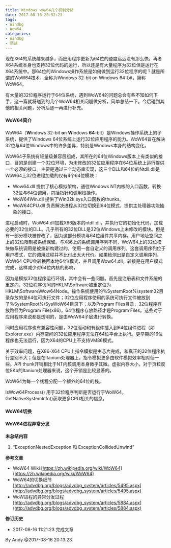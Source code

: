 ```yaml
---
title: Windows wow64几个机制分析
date: 2017-08-16 20:52:23
tags:
- Windbg
- Wow64
categories:
- Windbg
- 调试
---
```


现在X64的系统越来越多，而应用程序更新为64位的速度远远没有那么快，再者X64系统本身也支持32位代码的运行，所以还是有大量程序为32位但是运行在X64系统中。那64位的Windows操作系统是如何做到运行32位程序的呢？就是所谓的WoW64技术，全称为Windows 32-bit on Windows 64-bit，简称WoW64。

有大量的32位程序运行于64位系统，遇到WoW64的问题总会有些不知如何下手，这一篇就将碰到的几个WoW64相关问题做分析，简单总结一下。今后碰到其他的相关问题，分析后逐一再进行补充。

#### WoW64简介 ####

WoW64（**W**indows 32-bit **o**n **W**indows **64**-bit）是Windows操作系统上的子系统，提供了Windows 64位系统上运行32位应用程序的能力。WoW64旨在解决32位与64位Windows中的许多差异，特别是Windows本身的结构变化。

WoW64子系统有轻量级兼容层组成，其所在的64位Windows版本上有类似的接口，目的是创建一个32位环境，为未修改的32位应用程序在64位系统上运行提供一个必须的接口。主要是通过三个动态库实现，这三个DLL和64位的Ntdll.dll是WoW64上32位进程加载的仅有4个64位模块：

* Wow64.dll  提供了核心模拟架构，通往Windows NT内核的入口函数，转换32位与64位调用，包括指针和调用栈操作。
* WoW64Win.dll 提供了Win32k.sys入口函数的thunks。
* WoW64CPU.dll 负责解决进程从32位切换到64位模式，提供主处理器功能抽象的接口。

进程启动时，WoW64.dll加载X86版本的ntdll.dll，并执行它的初始化代码，加载必要的32位的DLL。几乎所有的32位DLL是32位Windows上未修改的模块。但是有一部分模块被修改了，因为这部分模块与64位组件共享内存。用户地址空间之上的32位限制被系统保留。与X86上的系统调用序列不同，WoW64上的32位模块做系统调用是被重新构建过的，使用一套自定义的调用序列。这套调用序列位于用户模式，它的调用过程并不比付出太大代价。如果检测出是自定义调用序列，WoW64 CPU会转换回本地64位模式，并且调用Wow64.dll。转接是在用户模式完成，这样减少对64位内核的影响，

因为是模拟32位程序运行环境，其中会有一些问题。首先是注册表和文件系统的重定向，32位程序访问的HKLM\Software被重定位为HKLM\Software\Wow64Node。操作系统使用的%SystemRoot%\system32目录存放的是64位可执行文件；32位应用程序使用的系统可执行文件被放到了%SystemRoot%\SysWoW64目录下；以及Program Files目录，32位程序存放路径为Program File(x86)，64位程序存放路径才是Program Files。这些对于应用程序来说都是透明的，是由WoW64子层进行转换。

同时应用程序也有兼容性问题，32位驱动和有组件插入到64位组件进程（如Explorer.exe）内存空间的32位应用程序无法在64位平台上执行。更早期的16位程序也无法运行，因为X64的CPU上不支持VM86模式。

关于效率问题，在X86-X64 CPU上指令模拟是由芯片完成，和真正的32位程序执行差别不大；但是在Itanium处理器上，指令模拟更多由软件模拟效率相对低一些。API thunk开销相比于NT内核调用本身微乎其微。虚拟内存大小，对于页粒度位8Kb的Itanium处理器来说，这个开销是比较显著的。

WoW64为每一个线程分配一个额外的64位的栈。

IsWow64Process() 用于32位程序判断是否运行于WoW64，GetNativeSystemInfo()获取更多CPU相关的信息。

#### WoW64切换 ####



#### WoW64进程异常分发 ####








































**未总结内容**

1. “ExceptionNestedException 和 ExceptionCollidedUnwind”

**参考文章**

* WoW64 Wiki	[https://zh.wikipedia.org/wiki/WoW64](https://zh.wikipedia.org/wiki/WoW64)
* WoW64的切换细节   [http://advdbg.org/blogs/advdbg_system/articles/5495.aspx](http://advdbg.org/blogs/advdbg_system/articles/5495.aspx)
* WoW进程的异常分发过程   [http://advdbg.org/blogs/advdbg_system/articles/5884.aspx](http://advdbg.org/blogs/advdbg_system/articles/5884.aspx)


**修订历史**

* 2017-08-16 11:21:23		完成文章

By Andy @2017-08-16 20:13:23
